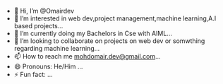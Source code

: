 - 👋 Hi, I’m @Omairdev
- 👀 I’m interested in web dev,project management,machine learning,A.I based projects...
- 🌱 I’m currently doing my Bachelors in Cse with AIML...
- 💞️ I’m looking to collaborate on projects on web dev or somwthing regarding machine learning...
- 📫 How to reach me mohdomair.dev@gmail.com...
- 😄 Pronouns: He/Him ...
- ⚡ Fun fact: ...

<!---
Omairdev/Omairdev is a ✨ special ✨ repository because its `README.md` (this file) appears on your GitHub profile.
You can click the Preview link to take a look at your changes.
--->
